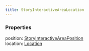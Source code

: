 ```yaml
---
title: StoryInteractiveAreaLocation
---
```


### Properties

<div class="flex flex-col gap-3"><div><div class="flex gap-2"><div class="font-mono"><span class="font-bold">position</span><span class="opacity-50">:</span> <a href="/gh/types/storyinteractiveareaposition"  >StoryInteractiveAreaPosition</a></div></div></div><div><div class="flex gap-2"><div class="font-mono"><span class="font-bold">location</span><span class="opacity-50">:</span> <a href="/gh/types/location"  >Location</a></div></div></div></div>

